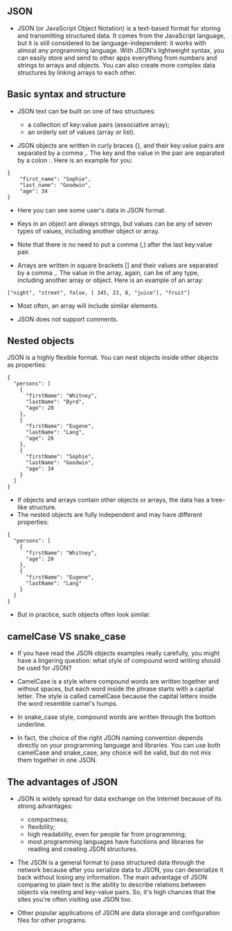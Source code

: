 ## JSON
- JSON (or JavaScript Object Notation) is a text-based format for storing and transmitting structured data. It comes from the JavaScript language, but it is still considered to be language-independent: it works with almost any programming language. With JSON's lightweight syntax, you can easily store and send to other apps everything from numbers and strings to arrays and objects. You can also create more complex data structures by linking arrays to each other. 

## Basic syntax and structure
- JSON text can be built on one of two structures:
  - a collection of key:value pairs (associative array);
  - an orderly set of values (array or list).

- JSON objects are written in curly braces {}, and their key:value pairs are separated by a comma ,. The key and the value in the pair are separated by a colon :. Here is an example for you:

```
{
    "first_name": "Sophie",
    "last_name": "Goodwin",
    "age": 34
}
```
- Here you can see some user's data in JSON format.

- Keys in an object are always strings, but values can be any of seven types of values, including another object or array. 
- Note that there is no need to put a comma (,) after the last key:value pair.
- Arrays are written in square brackets [] and their values are separated by a comma ,. The value in the array, again, can be of any type, including another array or object. Here is an example of an array:
```
["night", "street", false, [ 345, 23, 8, "juice"], "fruit"]
```
- Most often, an array will include similar elements.

- JSON does not support comments.

## Nested objects

JSON is a highly flexible format. You can nest objects inside other objects as properties:
```
{
  "persons": [
    {
      "firstName": "Whitney",
      "lastName": "Byrd",
      "age": 20
    },
    {
      "firstName": "Eugene",
      "lastName": "Lang",
      "age": 26
    },
    {
      "firstName": "Sophie",
      "lastName": "Goodwin",
      "age": 34
    }
  ]
}
```
- If objects and arrays contain other objects or arrays, the data has a tree-like structure.
- The nested objects are fully independent and may have different properties:
```
{
  "persons": [
    {
      "firstName": "Whitney",
      "age": 20
    },
    {
      "firstName": "Eugene",
      "lastName": "Lang"
    }
  ]
}
```
- But in practice, such objects often look similar.

## camelCase VS snake_case
- If you have read the JSON objects examples really carefully, you might have a lingering question: what style of compound word writing should be used for JSON?

- CamelCase is a style where compound words are written together and without spaces, but each word inside the phrase starts with a capital letter. The style is called camelCase because the capital letters inside the word resemble camel's humps.

- In snake_case style, compound words are written through the bottom underline.

- In fact, the choice of the right JSON naming convention depends directly on your programming language and libraries. You can use both camelCase and snake_case, any choice will be valid, but do not mix them together in one JSON.

## The advantages of JSON

- JSON is widely spread for data exchange on the Internet because of its strong advantages:
  - compactness;
  - flexibility;
  - high readability, even for people far from programming;
  - most programming languages have functions and libraries for reading and creating JSON structures.

- The JSON is a general format to pass structured data through the network because after you serialize data to JSON, you can deserialize it back without losing any information. The main advantage of JSON comparing to plain text is the ability to describe relations between objects via nesting and key-value pairs. So, it's high chances that the sites you're often visiting use JSON too.

- Other popular applications of JSON are data storage and configuration files for other programs.
